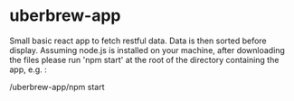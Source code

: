 # uberbrew-app

Small basic react app to fetch restful data. Data is then sorted before display. 
Assuming node.js is installed on your machine, after downloading the files please run 'npm start' at the root of the directory containing the app, e.g. :

<installed directory>/uberbrew-app/npm start



